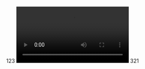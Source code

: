123
<video crossorigin="anonymous" preload="auto" src="blob:https://www.bilibili.com/002f22c6-d50d-46db-b265-ff1e9101f32f"></video>
321
